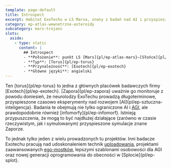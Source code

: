 ```yaml
---
template: page-default
title: Introspect
excerpt: Habitat ExoTechu w L5 Marsa, znany z badań nad AI i przyspieszonymi symulacjami.
category: ep-atlas-wewnetrzne-asteroidy
subcategory: mars-trojans
slots:
  aside:
    - type: static
      content: |
        ## Introspect
        - **Położenie**: punkt L5 [Mars]{pl/ep-atlas-mars}–[Słońce]{pl/ep-atlas-slonce}
        - **Typ**: [Torus]{pl/ep-torus}
        - **Przynależność**: [Exotech]{pl/ep-exotech}
        - **Główne języki**: angielski
---
```

Ten [torus]{pl/ep-torus} to jedna z głównych placówek badawczych firmy [Exotech]{pl/ep-exotech}. [Zapora]{pl/ep-zapora} uważnie go monitoruje z powodu doniesień, że neurolodzy ExoTechu prowadzą długoterminowe, przyspieszone czasowo eksperymenty nad rozwojem [AI]{pl/ep-sztuczna-inteligencja}. Badania te obejmują nie tylko ograniczone AI i [AGI](#), ale prawdopodobnie również [infomorfy]{pl/ep-infomorf}. Istnieją przypuszczenia, że mogą to być najdłużej działające (zarówno w czasie rzeczywistym, jak i symulowanym) przyspieszone symulacje znane Zaporze.

To jednak tylko jeden z wielu prowadzonych tu projektów. Inni badacze Exotechu pracują nad udoskonaleniem technik [uploadowania](#), projektami zaawansowanych [ego-mostków](#), lepszymi szablonami osobowości dla AGI oraz nowej generacji oprogramowania do obecności w [Splocie]{pl/ep-splot}.
